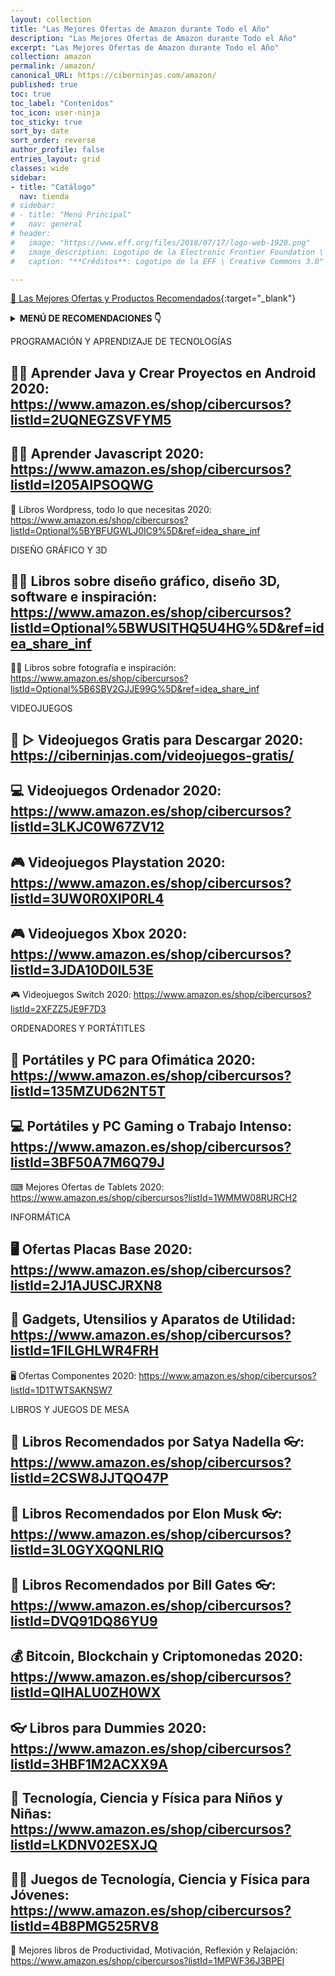 ```yaml
---
layout: collection
title: "Las Mejores Ofertas de Amazon durante Todo el Año"
description: "Las Mejores Ofertas de Amazon durante Todo el Año"
excerpt: "Las Mejores Ofertas de Amazon durante Todo el Año"
collection: amazon
permalink: /amazon/
canonical_URL: https://ciberninjas.com/amazon/
published: true
toc: true
toc_label: "Contenidos"
toc_icon: user-ninja
toc_sticky: true
sort_by: date
sort_order: reverse
author_profile: false
entries_layout: grid
classes: wide
sidebar:
- title: "Catálogo"
  nav: tienda
# sidebar:
# - title: "Menú Principal"
#   nav: general
# header:
#   image: "https://www.eff.org/files/2018/07/17/logo-web-1920.png"
#   image_description: Logotipo de la Electronic Frontier Foundation \ Visto en Ciberninjas
#   caption: "**Créditos**: Logotipo de la EFF \ Creative Commons 3.0"

---
```


[🎁 Las Mejores Ofertas y Productos Recomendados](https://www.amazon.es/shop/cibercursos){:target="_blank"}

<details>
<summary><strong>MENÚ DE RECOMENDACIONES 👇</strong><span><a name="menu"></a></span></summary>
<nav class="menu">
  <ol>
    <li> Prueba de Menú Amazon
      <ol><li>
      <a href="https://www.amazon.es/shop/cibercursos?listId=2UQNEGZSVFYM5" title="Aprender Java y Crear Proyectos en Android 2020">Aprender Java y Crear Proyectos en Android 2020</a></li>
      <li><a href="https://www.amazon.es/shop/cibercursos?listId=I205AIPSOQWG" title="Aprender Javascript">Aprender Javascript</a></li>
      <li><a href="https://www.amazon.es/shop/cibercursos?listId=Optional%5BYBFUGWLJ0IC9%5D&ref=idea_share_inf" title="Libros Wordpress, todo lo que necesitas saber">Libros de Wordpress, todo lo que necesitas saber</a></li>
      <li><a href="" title=""></a>
      </li></ol>
    </li>
    <li><a href="" title=""></a></li>
    <li><a href="" title=""></a></li>
    <li><a href="" title=""></a></li>
  </ol>
</nav>
</details>

PROGRAMACIÓN Y APRENDIZAJE DE TECNOLOGÍAS

👩‍💻 Aprender Java y Crear Proyectos en Android 2020: https://www.amazon.es/shop/cibercursos?listId=2UQNEGZSVFYM5
-
👨‍💻 Aprender Javascript 2020: https://www.amazon.es/shop/cibercursos?listId=I205AIPSOQWG
-
📘 Libros Wordpress, todo lo que necesitas 2020: https://www.amazon.es/shop/cibercursos?listId=Optional%5BYBFUGWLJ0IC9%5D&ref=idea_share_inf




DISEÑO GRÁFICO Y 3D 

👨‍🎨 Libros sobre diseño gráfico, diseño 3D, software e inspiración: https://www.amazon.es/shop/cibercursos?listId=Optional%5BWUSITHQ5U4HG%5D&ref=idea_share_inf
-
👨‍🎨 Libros sobre fotografía e inspiración: https://www.amazon.es/shop/cibercursos?listId=Optional%5B6SBV2GJJE99G%5D&ref=idea_share_inf


VIDEOJUEGOS

🥇 ▷ Videojuegos Gratis para Descargar 2020: https://ciberninjas.com/videojuegos-gratis/
-
💻 Videojuegos Ordenador 2020: https://www.amazon.es/shop/cibercursos?listId=3LKJC0W67ZV12
-
🎮 Videojuegos Playstation 2020: https://www.amazon.es/shop/cibercursos?listId=3UW0R0XIP0RL4
-
🎮 Videojuegos Xbox 2020: https://www.amazon.es/shop/cibercursos?listId=3JDA10D0IL53E
-
🎮 Videojuegos Switch 2020: https://www.amazon.es/shop/cibercursos?listId=2XFZZ5JE9F7D3



ORDENADORES Y PORTÁTITLES

🔔 Portátiles y PC para Ofimática 2020: https://www.amazon.es/shop/cibercursos?listId=135MZUD62NT5T
-
💻 Portátiles y PC Gaming o Trabajo Intenso: https://www.amazon.es/shop/cibercursos?listId=3BF50A7M6Q79J
-
⌨ Mejores Ofertas de Tablets 2020: https://www.amazon.es/shop/cibercursos?listId=1WMMW08RURCH2



INFORMÁTICA

🖥 Ofertas Placas Base 2020: https://www.amazon.es/shop/cibercursos?listId=2J1AJUSCJRXN8
-
🔌 Gadgets, Utensilios y Aparatos de Utilidad: https://www.amazon.es/shop/cibercursos?listId=1FILGHLWR4FRH
-
🖥 Ofertas Componentes 2020: https://www.amazon.es/shop/cibercursos?listId=1D1TWTSAKNSW7




LIBROS Y JUEGOS DE MESA

📓 Libros Recomendados por Satya Nadella 👓: https://www.amazon.es/shop/cibercursos?listId=2CSW8JJTQO47P
-
📓 Libros Recomendados por Elon Musk 👓: https://www.amazon.es/shop/cibercursos?listId=3L0GYXQQNLRIQ
-
📓 Libros Recomendados por Bill Gates 👓: https://www.amazon.es/shop/cibercursos?listId=DVQ91DQ86YU9
-
💰 Bitcoin, Blockchain y Criptomonedas 2020: https://www.amazon.es/shop/cibercursos?listId=QIHALU0ZH0WX
-
👓 Libros para Dummies 2020: https://www.amazon.es/shop/cibercursos?listId=3HBF1M2ACXX9A
-
🤖 Tecnología, Ciencia y Física para Niños y Niñas: https://www.amazon.es/shop/cibercursos?listId=LKDNV02ESXJQ
-
👨‍🔬 Juegos de Tecnología, Ciencia y Física para Jóvenes: https://www.amazon.es/shop/cibercursos?listId=4B8PMG525RV8
-
📓 Mejores libros de Productividad, Motivación, Reflexión y Relajación: https://www.amazon.es/shop/cibercursos?listId=1MPWF36J3BPEI